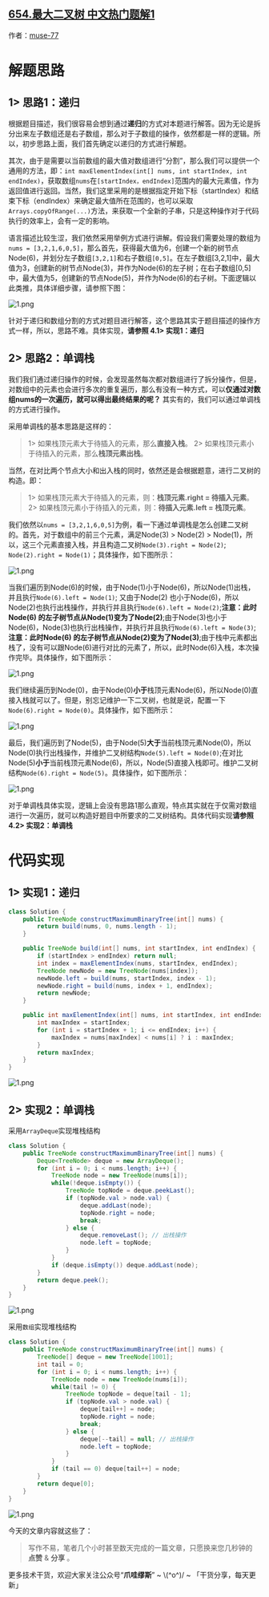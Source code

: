 ## [654.最大二叉树 中文热门题解1](https://leetcode.cn/problems/maximum-binary-tree/solutions/100000/zhua-wa-mou-si-by-muse-77-myd7)

作者：[muse-77](https://leetcode.cn/u/muse-77)

# 解题思路
## 1> 思路1：递归
根据题目描述，我们很容易会想到通过**递归**的方式对本题进行解答。因为无论是拆分出来左子数组还是右子数组，那么对于子数组的操作，依然都是一样的逻辑。所以，初步思路上面，我们首先确定以递归的方式进行解题。

其次，由于是需要以当前数组的最大值对数组进行“分割”，那么我们可以提供一个通用的方法，即：`int maxElementIndex(int[] nums, int startIndex, int endIndex)`，获取数组`nums`在`[startIndex，endIndex]`范围内的最大元素值，作为返回值进行返回。当然，我们这里采用的是根据指定开始下标（startIndex）和结束下标（endIndex）来确定最大值所在范围的，也可以采取`Arrays.copyOfRange(...)`方法，来获取一个全新的子串，只是这种操作对于代码执行的效率上，会有一定的影响。

语言描述比较生涩，我们依然采用举例方式进行讲解。假设我们需要处理的数组为`nums = [3,2,1,6,0,5]`，那么首先，获得最大值为6，创建一个新的树节点Node(6)，并划分左子数组`[3,2,1]`和右子数组`[0,5]`。在左子数组[3,2,1]中，最大值为3，创建新的树节点Node(3)，并作为Node(6)的左子树；在右子数组[0,5]中，最大值为5，创建新的节点Node(5)，并作为Node(6)的右子树。下面逻辑以此类推，具体详细步骤，请参照下图：

![1.png](https://pic.leetcode-cn.com/1660983388-JCEHCH-1.png)

针对于递归和数组分割的方式对题目进行解答，这个思路其实于题目描述的操作方式一样，所以，思路不难。具体实现，**请参照 4.1> 实现1：递归**

## 2> 思路2：单调栈
我们我们通过递归操作的时候，会发现虽然每次都对数组进行了拆分操作，但是，对数组中的元素也会进行多次的重复遍历，那么有没有一种方式，可以**仅通过对数组nums的一次遍历，就可以得出最终结果的呢？** 其实有的，我们可以通过单调栈的方式进行操作。

采用单调栈的基本思路是这样的：
> 1> 如果栈顶元素大于待插入的元素，那么**直接入栈**。
> 2> 如果栈顶元素小于待插入的元素，那么**栈顶元素出栈**。

当然，在对比两个节点大小和出入栈的同时，依然还是会根据题意，进行二叉树的构造。即：
> 1> 如果栈顶元素大于待插入的元素，则：**栈顶元素.right = 待插入元素**。
> 2> 如果栈顶元素小于待插入的元素，则：**待插入元素.left = 栈顶元素**。

我们依然以`nums = [3,2,1,6,0,5]`为例，看一下通过单调栈是怎么创建二叉树的。首先，对于数组中的前三个元素，满足Node(3) > Node(2) > Node(1)，所以，这三个元素直接入栈，并且构造二叉树`Node(3).right = Node(2)`; `Node(2).right = Node(1)`；具体操作，如下图所示：

![1.png](https://pic.leetcode-cn.com/1660983422-ivHnrW-1.png)

当我们遍历到Node(6)的时候，由于Node(1)小于Node(6)，所以Node(1)出栈，并且执行`Node(6).left = Node(1)`; 又由于Node(2) 也小于Node(6)，所以Node(2)也执行出栈操作，并执行并且执行`Node(6).left = Node(2)`;**注意：此时Node(6) 的左子树节点从Node(1)变为了Node(2)**;由于Node(3)也小于Node(6)，Node(3)也执行出栈操作，并执行并且执行`Node(6).left = Node(3)`;**注意：此时Node(6) 的左子树节点从Node(2)变为了Node(3)**;由于栈中元素都出栈了，没有可以跟Node(6)进行对比的元素了，所以，此时Node(6)入栈，本次操作完毕。具体操作，如下图所示：

![1.png](https://pic.leetcode-cn.com/1660983435-LSVAnP-1.png)

我们继续遍历到Node(0)，由于Node(0)**小于**栈顶元素Node(6)，所以Node(0)直接入栈就可以了。但是，别忘记维护一下二叉树，也就是说，配置一下`Node(6).right = Node(0)`。具体操作，如下图所示：

![1.png](https://pic.leetcode-cn.com/1660983451-ofGVFw-1.png)

最后，我们遍历到了Node(5)，由于Node(5)**大于**当前栈顶元素Node(0)，所以Node(0)执行出栈操作，并维护二叉树结构`Node(5).left = Node(0)`;在对比Node(5)**小于**当前栈顶元素Node(6)，所以，Node(5)直接入栈即可。维护二叉树结构`Node(6).right = Node(5)`。具体操作，如下图所示：

![1.png](https://pic.leetcode-cn.com/1660983463-ErjdMy-1.png)

对于单调栈具体实现，逻辑上会没有思路1那么直观，特点其实就在于仅需对数组进行一次遍历，就可以构造好题目中所要求的二叉树结构。具体代码实现**请参照 4.2> 实现2：单调栈**

# 代码实现
## 1> 实现1：递归
```java
class Solution {
    public TreeNode constructMaximumBinaryTree(int[] nums) {
        return build(nums, 0, nums.length - 1);
    }

    public TreeNode build(int[] nums, int startIndex, int endIndex) {
        if (startIndex > endIndex) return null;
        int index = maxElementIndex(nums, startIndex, endIndex);
        TreeNode newNode = new TreeNode(nums[index]);
        newNode.left = build(nums, startIndex, index - 1);
        newNode.right = build(nums, index + 1, endIndex);
        return newNode;
    }

    public int maxElementIndex(int[] nums, int startIndex, int endIndex) {
        int maxIndex = startIndex;
        for (int i = startIndex + 1; i <= endIndex; i++) {
            maxIndex = nums[maxIndex] < nums[i] ? i : maxIndex;
        }
        return maxIndex;
    }
}
```

![1.png](https://pic.leetcode-cn.com/1660983476-qlAzmL-1.png)

## 2> 实现2：单调栈
采用`ArrayDeque`实现堆栈结构
```java
class Solution {
    public TreeNode constructMaximumBinaryTree(int[] nums) {
        Deque<TreeNode> deque = new ArrayDeque();
        for (int i = 0; i < nums.length; i++) {
            TreeNode node = new TreeNode(nums[i]);
            while(!deque.isEmpty()) {
                TreeNode topNode = deque.peekLast();
                if (topNode.val > node.val) {
                    deque.addLast(node);
                    topNode.right = node;
                    break;
                } else {
                    deque.removeLast(); // 出栈操作
                    node.left = topNode;
                }
            }
            if (deque.isEmpty()) deque.addLast(node);
        }
        return deque.peek();
    }
}
```

![1.png](https://pic.leetcode-cn.com/1660983494-sMwXMy-1.png)

采用`数组`实现堆栈结构
```java
class Solution {
    public TreeNode constructMaximumBinaryTree(int[] nums) {
        TreeNode[] deque = new TreeNode[1001];
        int tail = 0;
        for (int i = 0; i < nums.length; i++) {
            TreeNode node = new TreeNode(nums[i]);
            while(tail != 0) {
                TreeNode topNode = deque[tail - 1];
                if (topNode.val > node.val) {
                    deque[tail++] = node;
                    topNode.right = node;
                    break;
                } else {
                    deque[--tail] = null; // 出栈操作
                    node.left = topNode;
                }
            }
            if (tail == 0) deque[tail++] = node;
        }
        return deque[0];
    }
}
```

![1.png](https://pic.leetcode-cn.com/1660983511-TTrFOE-1.png)

今天的文章内容就这些了：

> 写作不易，笔者几个小时甚至数天完成的一篇文章，只愿换来您几秒钟的 **点赞** & **分享** 。

更多技术干货，欢迎大家关注公众号“**爪哇缪斯**” ~ \\(^o^)/ ~ 「干货分享，每天更新」